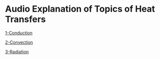# Audio Explanation of Topics of Heat Transfers

[1-Conduction](https://creators.spotify.com/pod/show/nisarg-gadhia/episodes/Conduction-e2qv7ll/a-abklokm) 

[2-Convection](https://creators.spotify.com/pod/show/nisarg-gadhia/episodes/Convection-e2qv7nn/a-abkloo7) 

[3-Radiation](https://creators.spotify.com/pod/show/nisarg-gadhia/episodes/Radiation-e2qv7ps/a-abklovu) 












